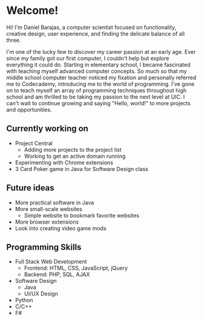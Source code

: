 # Welcome!
Hi! I'm Daniel Barajas, a computer scientist focused on functionality, creative design, user experience, and finding the delicate balance of all three.

I'm one of the lucky few to discover my career passion at an early age. Ever since my family got our first computer, I couldn't help but explore everything it could do. Starting in elementary school, I became fascinated with teaching myself advanced computer concepts. So much so that my middle school computer teacher noticed my fixation and personally referred me to Codecademy, introducing me to the world of programming. I've gone on to teach myself an array of programming techniques throughout high school and am thrilled to be taking my passion to the next level at UIC. I can't wait to continue growing and saying "Hello, world!" to more projects and opportunities.

## Currently working on
- Project Central
  - Adding more projects to the project list
  - Working to get an active domain running
- Experimenting with Chrome extensions
- 3 Card Poker game in Java for Software Design class

## Future ideas
- More practical software in Java
- More small-scale websites
  - Simple website to bookmark favorite websites
- More browser extensions
- Look into creating video game mods

## Programming Skills
- Full Stack Web Development
  - Frontend: HTML, CSS, JavaScript, jQuery
  - Backend: PHP, SQL, AJAX
- Software Design
  - Java
  - UI/UX Design
- Python
- C/C++
- F#
